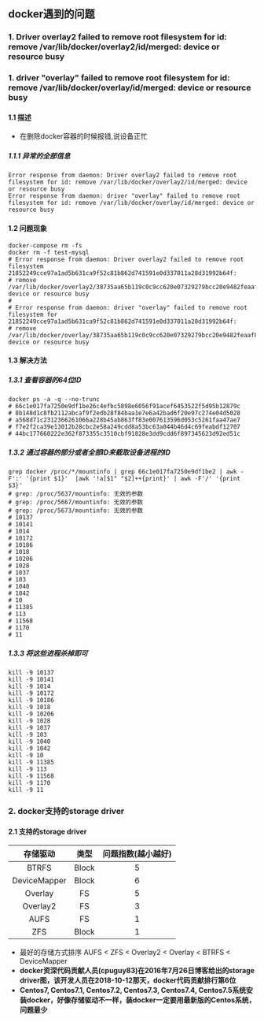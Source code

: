 ## docker遇到的问题

### 1. Driver overlay2 failed to remove root filesystem for id: remove /var/lib/docker/overlay2/id/merged: device or resource busy
### 1. driver "overlay" failed to remove root filesystem for id: remove /var/lib/docker/overlay/id/merged: device or resource busy
#### 1.1 描述
* 在删除docker容器的时候报错,说设备正忙  

##### 1.1.1 异常的全部信息
```
Error response from daemon: Driver overlay2 failed to remove root filesystem for id: remove /var/lib/docker/overlay2/id/merged: device or resource busy
Error response from daemon: driver "overlay" failed to remove root filesystem for id: remove /var/lib/docker/overlay/id/merged: device or resource busy
```

#### 1.2 问题现象
```
docker-compose rm -fs
docker rm -f test-mysql
# Error response from daemon: Driver overlay2 failed to remove root filesystem 21852249cce97a1ad5b631ca9f52c81b862d741591e0d337011a28d31992b64f: 
# remove /var/lib/docker/overlay2/38735aa65b119c0c9cc620e07329279bcc20e9482feaaf81d85982c5ccc4543c/merged: device or resource busy
# 
# Error response from daemon: driver "overlay" failed to remove root filesystem for 21852249cce97a1ad5b631ca9f52c81b862d741591e0d337011a28d31992b64f: 
# remove /var/lib/docker/overlay/38735aa65b119c0c9cc620e07329279bcc20e9482feaaf81d85982c5ccc4543c/merged: device or resource busy
```
#### 1.3 解决方法
##### 1.3.1 查看容器的64位ID
```
docker ps -a -q --no-trunc
# 66c1e017fa7250e9df1be26c4efbc5898e6056f91acef6453522f5d95b12879c
# 8b148d1c8fb2112abcaf9f2edb28f84baa1e7e6a42bad6f20e97c274e04d5028
# a568d71c2312366261066a228b45ab863ff83e007613596d053c5261faa47ae7
# f7e2f2ca39e13012b28cbc2e58a249cdd8a53bc63a044b46d4c69feabdf12707
# 44bc177660222e362f873355c3510cbf91828e3dd9cdd6f897345623d92ed51c
```
##### 1.3.2 通过容器的部分或者全部ID来截取设备进程的ID
```
grep docker /proc/*/mountinfo | grep 66c1e017fa7250e9df1be2 | awk -F':' '{print $1}'  |awk '!a[$1" "$2]++{print}' | awk -F'/' '{print $3}'
# grep: /proc/5637/mountinfo: 无效的参数
# grep: /proc/5667/mountinfo: 无效的参数
# grep: /proc/5673/mountinfo: 无效的参数
# 10137
# 10141
# 1014
# 10172
# 10186
# 1018
# 10206
# 1028
# 1037
# 103
# 1040
# 1042
# 10
# 11385
# 113
# 11568
# 1170
# 11
```
##### 1.3.3 将这些进程杀掉即可
```
kill -9 10137
kill -9 10141
kill -9 1014
kill -9 10172
kill -9 10186
kill -9 1018
kill -9 10206
kill -9 1028
kill -9 1037
kill -9 103
kill -9 1040
kill -9 1042
kill -9 10
kill -9 11385
kill -9 113
kill -9 11568
kill -9 1170
kill -9 11
```

### 2. docker支持的storage driver
#### 2.1 支持的storage driver
存储驱动 | 类型 | 问题指数(越小越好)
:---:|:---:|:---:
BTRFS | Block | 5
DeviceMapper | Block | 6
Overlay | FS | 5
Overlay2 | FS | 3
AUFS | FS | 1
ZFS | Block | 1
* 最好的存储方式排序 AUFS < ZFS < Overlay2 < Overlay < BTRFS < DeviceMapper  
* <b>docker资深代码贡献人员(cpuguy83)在2016年7月26日博客给出的storage driver图，该开发人员在2018-10-12那天，docker代码贡献排行第6位<b>
* <b>Centos7, Centos7.1, Centos7.2, Centos7.3, Centos7.4, Centos7.5系统安装docker，好像存储驱动不一样，装docker一定要用最新版的Centos系统，问题最少</b>

